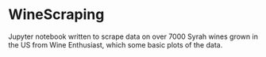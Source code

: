 # WineScraping

Jupyter notebook written to scrape data on over 7000 Syrah wines grown in the US from Wine Enthusiast, which some basic plots of the data.
